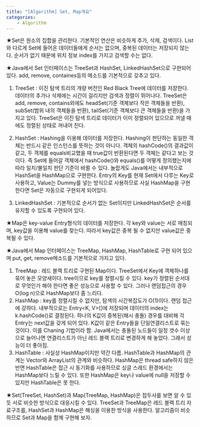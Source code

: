 ```yaml
---
title: "[Algorithm] Set, Map개요"
categories:
    - Algorithm
---
```

★Set은 원소의 집합을 관리한다. 기본적인 연산은 비슷하게 추가, 삭제, 검색이다. List와 다르게 Set에 들어온 데이터들에게 순서는 없으며, 중복된 데이터는 저장되지 않는다. 순서가 없기 때문에 위치 정보 index를 가지고 검색할 수는 없다.

★Java에서 Set 인터페이스는 TreeSet과 HashSet, LinkedHashSet으로 구현되어 있다. add, remove, containes등의 메소드를 기본적으로 갖추고 있다.

1. TreeSet : 이진 탐색 트리의 개량 버전인 Red Black Tree에 데이터를 저장한다. 데이터의 추가나 삭제에는 시간이 걸리지만 검색과 정렬이 뛰어나다. TreeSet은 add, remove, contains외에도 headSet(기준 객체보다 작은 객체들을 반환), subSet(범위 내의 객체들을 반환), tailSet(기준 객체보다 큰 객체들을 반환)을 가지고 있다. TreeSet은 이진 탐색 트리로 데이터가 이미 정렬되어 있으므로 꺼낼 때에도 정렬된 상태로 꺼내어 진다.

2. HashSet : Hashing을 이용해 데이터를 저장한다. Hashing이 판단하는 동일한 객체는 반드시 같은 인스턴스를 뜻하는 것이 아니다. 객체의 hashCode()의 결과값이 같고, 두 객체를 equals비교했을 때 true값이 반환된다면 두 객체는 같다고 보는 것이다. 즉 Set에 들어갈 객체에서 hashCode()와 equals()를 어떻게 정의했는지에 따라 일치/불일치 판단 기준이 바뀔 수 있다. 놀랍게도 Java에서는 내부적으로 HashSet을 HashMap으로 구현한다. Entry의 Key를 현재 Set에서 다루는 Key로 사용하고, Value는 Dummy를 넣는 방식으로 사용하므로 사실 HashMap을 구현한다면 Set은 자동으로 구현되게 되어있다.

3. LinkedHashSet : 기본적으로 순서가 없는 Set이지만 LinkedHashSet은 순서를 유지할 수 있도록 구현되어 있다.

★Map은 key-value Entry형식의 데이터를 저장한다. 각 key와 value는 서로 매칭되며, key값을 이용해 value를 찾는다. 따라서 key값은 중복 될 수 없지만 value값은 중복될 수 있다.

★Java에서 Map 인터페이스는 TreeMap, HashMap, HashTable로 구현 되어 있으며 put, get, remove메소드를 기본적으로 가지고 있다.

1. TreeMap : 레드 블랙 트리로 구현된 Map이다. TreeSet에서 Key에 객체하나를 묶어 놓은 모양새이다. tree이므로 key를 정렬시킬 수 있다. key가 정렬된 순서대로 무엇인가 해야 한다면 좋은 성능으로 사용할 수 있다. 그러나 랜덤접근의 경우 O(log n)으로 HashMap보다 좀 느리다.
2. HashMap : key를 정렬시킬 수 없지만, 탐색의 시간복잡도가 O(1)이다. 랜덤 접근에 강하다. 내부적으로는 Entry<K, V>[]에 저장되며 데이터의 index는 k.hashCode()로 결정된다. 하나의 K값이 중복된(해시 충돌) 경우를 대비해 각 Entry는 next값을 갖게 되어 있다. K값이 같은 Entry들을 단일연결리스트로 묶는 것이다. 이를 Chaning 기법이라 함. Java에서는 충돌된 노드들이 일정 갯수 이상으로 늘어나면 연결리스트가 아닌 레드 블랙 트리로 변경하게 해 놓았다. 그래서 성능이 더 좋아짐.
3. HashTable : 사실상 HashMap이지만 약간 다름. HashTable과 HashMap의 관계는 Vector와 ArrayList의 관계와 비슷하다. HashMap은 thread safe하지 않은 반면 HashTable은 접근 시 동기화를 사용하므로 싱글 스레드 환경에서는 HashMap보다 느릴 수 있다. 또한 HashMap은 key나 value에 null을 저장할 수 있지만 HashTable은 못 한다.

★Set(TreeSet, HashSet)과 Map(TreeMap, HashMap)은 접두사를 보면 알 수 있듯 서로 비슷한 방식으로 대응시킬 수 있다. TreeSet과 TreeMap은 레드 블랙 트리 자료구조를, HashSet과 HashMap은 해싱을 이용한 방식을 사용한다. 알고리즘이 비슷하므로 Set과 Map을 함께 구현해 보자.